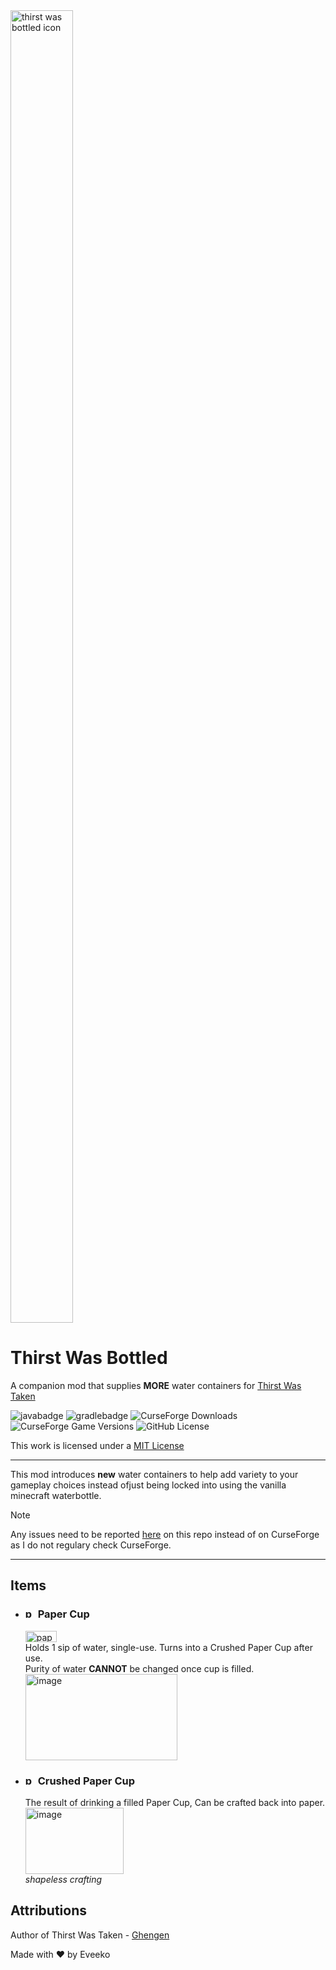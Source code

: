<img width="100" height="2100" alt="thirst was bottled icon" src="https://github.com/user-attachments/assets/a182927a-509d-4d3c-b82a-09212ca7c89f" />

# Thirst Was Bottled
A companion mod that supplies **MORE** water containers for [Thirst Was Taken](https://www.curseforge.com/minecraft/mc-mods/thirst-was-taken)

![javabadge](https://img.shields.io/badge/Made%20with-grey?style=for-the-badge&logo=openjdk) ![gradlebadge](https://img.shields.io/badge/built%20with%20-grey?style=for-the-badge&logo=gradle&logoColor=02303A) ![CurseForge Downloads](https://img.shields.io/curseforge/dt/11111?style=for-the-badge&logo=curseforge&logoColor=F16436)
![CurseForge Game Versions](https://img.shields.io/curseforge/game-versions/111?style=for-the-badge&color=15719b) ![GitHub License](https://img.shields.io/github/license/Eveeko/Thirst-Was-Bottled?style=for-the-badge)

This work is licensed under a
[MIT License](https://opensource.org/license/mit)

___

This mod introduces **new** water containers to help add variety to your gameplay choices instead ofjust being locked into using the vanilla minecraft waterbottle.
> [!NOTE]
> Any issues need to be reported [here](https://github.com/Eveeko/Thirst-Was-Bottled/issues) on this repo instead of on CurseForge as I do not regulary check CurseForge.

___
## Items
- ### <img width="16" height="16" alt="papercup" src="https://github.com/user-attachments/assets/3608b197-cea4-4c88-8b38-058f51b16571"/> Paper Cup
  <img width="50" height="18" alt="papercup_thirst" src="https://github.com/user-attachments/assets/4e3f8c96-e721-425a-b39f-70b88ed6ba43" />
  <br> Holds 1 sip of water, single-use. Turns into a Crushed Paper Cup after use. <br> Purity of water <b>CANNOT</b> be changed once cup is filled. <br>
  <img width="243" height="138" alt="image" src="https://github.com/user-attachments/assets/891a722f-09c3-472e-985d-8b9b90de3b2d" />

- ### <img width="16" height="16" alt="papercup_crushed" src="https://github.com/user-attachments/assets/11f08c34-721e-4320-90c6-88cd179741b6" /> Crushed Paper Cup
  The result of drinking a filled Paper Cup, Can be crafted back into paper. <br>
  <img width="157" height="106" alt="image" src="https://github.com/user-attachments/assets/a1d18c67-8790-4dde-91d1-cadb61cc5449" />
  <br> *shapeless crafting*



## Attributions

Author of Thirst Was Taken - [Ghengen](https://www.curseforge.com/members/ghenghen_/projects)

Made with ❤️ by Eveeko
